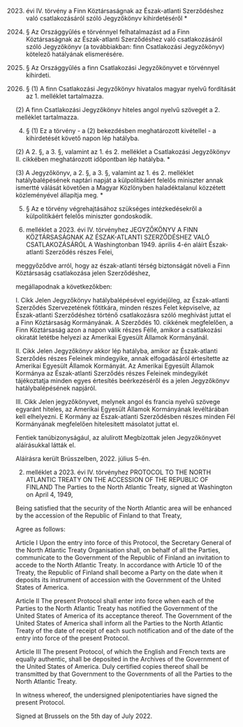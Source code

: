 2023. évi IV. törvény
a Finn Köztársaságnak az Észak-atlanti Szerződéshez való csatlakozásáról szóló Jegyzőkönyv kihirdetéséről * 
1. § Az Országgyűlés e törvénnyel felhatalmazást ad a Finn Köztársaságnak az Észak-atlanti Szerződéshez való csatlakozásáról szóló Jegyzőkönyv (a továbbiakban: finn Csatlakozási Jegyzőkönyv) kötelező hatályának elismerésére.

2. § Az Országgyűlés a finn Csatlakozási Jegyzőkönyvet e törvénnyel kihirdeti.

3. § (1) A finn Csatlakozási Jegyzőkönyv hivatalos magyar nyelvű fordítását az 1. melléklet tartalmazza.

(2) A finn Csatlakozási Jegyzőkönyv hiteles angol nyelvű szövegét a 2. melléklet tartalmazza.

4. § (1) Ez a törvény - a (2) bekezdésben meghatározott kivétellel - a kihirdetését követő napon lép hatályba.

(2) A 2. §, a 3. §, valamint az 1. és 2. melléklet a Csatlakozási Jegyzőkönyv II. cikkében meghatározott időpontban lép hatályba. * 

(3) A Jegyzőkönyv, a 2. §, a 3. §, valamint az 1. és 2. melléklet hatálybalépésének naptári napját a külpolitikáért felelős miniszter annak ismertté válását követően a Magyar Közlönyben haladéktalanul közzétett közleményével állapítja meg. * 

5. § Az e törvény végrehajtásához szükséges intézkedésekről a külpolitikáért felelős miniszter gondoskodik.

1. melléklet a 2023. évi IV. törvényhez
JEGYZŐKÖNYV A FINN KÖZTÁRSASÁGNAK AZ ÉSZAK-ATLANTI SZERZŐDÉSHEZ VALÓ CSATLAKOZÁSÁRÓL
A Washingtonban 1949. április 4-én aláírt Észak-atlanti Szerződés részes Felei,

meggyőződve arról, hogy az észak-atlanti térség biztonságát növeli a Finn Köztársaság csatlakozása jelen Szerződéshez,

megállapodnak a következőkben:

I. Cikk
Jelen Jegyzőkönyv hatálybalépésével egyidejűleg, az Észak-atlanti Szerződés Szervezetének főtitkára, minden részes Felet képviselve, az Észak-atlanti Szerződéshez történő csatlakozásra szóló meghívást juttat el a Finn Köztársaság Kormányának. A Szerződés 10. cikkének megfelelően, a Finn Köztársaság azon a napon válik részes Féllé, amikor a csatlakozási okiratát letétbe helyezi az Amerikai Egyesült Államok Kormányánál.

II. Cikk
Jelen Jegyzőkönyv akkor lép hatályba, amikor az Észak-atlanti Szerződés részes Feleinek mindegyike, annak elfogadásáról értesítette az Amerikai Egyesült Államok Kormányát. Az Amerikai Egyesült Államok Kormánya az Észak-atlanti Szerződés részes Feleinek mindegyikét tájékoztatja minden egyes értesítés beérkezéséről és a jelen Jegyzőkönyv hatálybalépésének napjáról.

III. Cikk
Jelen jegyzőkönyvet, melynek angol és francia nyelvű szövege egyaránt hiteles, az Amerikai Egyesült Államok Kormányának levéltárában kell elhelyezni. E Kormány az Észak-atlanti Szerződésben részes minden Fél Kormányának megfelelően hitelesített másolatot juttat el.

Fentiek tanúbizonyságául, az alulírott Megbízottak jelen Jegyzőkönyvet aláírásukkal látták el.

Aláírásra került Brüsszelben, 2022. július 5-én.

2. melléklet a 2023. évi IV. törvényhez
PROTOCOL TO THE NORTH ATLANTIC TREATY ON THE ACCESSION OF THE REPUBLIC OF FINLAND
The Parties to the North Atlantic Treaty, signed at Washington on April 4, 1949,

Being satisfied that the security of the North Atlantic area will be enhanced by the accession of the Republic of Finland to that Treaty,

Agree as follows:

Article I
Upon the entry into force of this Protocol, the Secretary General of the North Atlantic Treaty Organisation shall, on behalf of all the Parties, communicate to the Government of the Republic of Finland an invitation to accede to the North Atlantic Treaty. In accordance with Article 10 of the Treaty, the Republic of Finland shall become a Party on the date when it deposits its instrument of accession with the Government of the United States of America.

Article II
The present Protocol shall enter into force when each of the Parties to the North Atlantic Treaty has notified the Government of the United States of America of its acceptance thereof. The Government of the United States of America shall inform all the Parties to the North Atlantic Treaty of the date of receipt of each such notification and of the date of the entry into force of the present Protocol.

Article III
The present Protocol, of which the English and French texts are equally authentic, shall be deposited in the Archives of the Government of the United States of America. Duly certified copies thereof shall be transmitted by that Government to the Governments of all the Parties to the North Atlantic Treaty.

In witness whereof, the undersigned plenipotentiaries have signed the present Protocol.

Signed at Brussels on the 5th day of July 2022.

